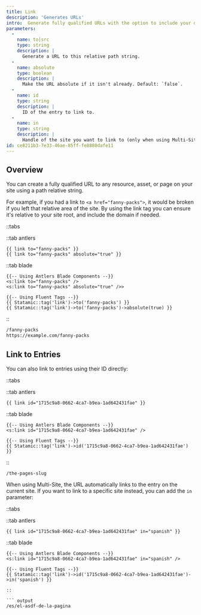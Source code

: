```yaml
---
title: Link
description: 'Generates URLs'
intro:  Generate fully qualified URLs with the option to include your domain.
parameters:
  -
    name: to|src
    type: string
    description: |
      Generate a URL to this relative path string.
  -
    name: absolute
    type: boolean
    description: |
      Make the URL absolute if it isn't already. Default: `false`.
  -
    name: id
    type: string
    description: |
      ID of the entry to link to.
  -
    name: in
    type: string
    description: |
      Handle of the site you want to link to (only when using Multi-Site).
id: ce8211b3-7e33-46ae-85ff-fe8880dafe11
---
```

## Overview
You can create a fully qualified URL to any resource, asset, or page on your site using a path relative string.

For example, if you had a link to `<a href="fanny-packs">`, it would be broken if you left that relative area of the site. By using the link tag you can ensure it's relative to your site root, and include the domain if needed.

::tabs

::tab antlers
```antlers
{{ link to="fanny-packs" }}
{{ link to="fanny-packs" absolute="true" }}
```
::tab blade
```blade
{{-- Using Antlers Blade Components --}}
<s:link to="fanny-packs" />
<s:link to="fanny-packs" absolute="true" />>

{{-- Using Fluent Tags --}}
{{ Statamic::tag('link')->to('fanny-packs') }}
{{ Statamic::tag('link')->to('fanny-packs')->absolute(true) }}
```
::

```html
/fanny-packs
https://example.com/fanny-packs
```

## Link to Entries

You can also link to entries using their ID directly:

::tabs

::tab antlers
```antlers
{{ link id="1715c9a8-0662-4ca7-b9ea-1ad642431fae" }}
```
::tab blade
```blade
{{-- Using Antlers Blade Components --}}
<s:link id="1715c9a8-0662-4ca7-b9ea-1ad642431fae" />

{{-- Using Fluent Tags --}}
{{ Statamic::tag('link')->id('1715c9a8-0662-4ca7-b9ea-1ad642431fae') }}
```
::

``` output
/the-pages-slug
```

When using Multi-Site, the URL automatically links to the entry on the current site. If you want to link to a specific site instead, you can add the `in` parameter:

::tabs

::tab antlers
```antlers
{{ link id="1715c9a8-0662-4ca7-b9ea-1ad642431fae" in="spanish" }}
```
::tab blade
```blade
{{-- Using Antlers Blade Components --}}
<s:link id="1715c9a8-0662-4ca7-b9ea-1ad642431fae" in="spanish" />

{{-- Using Fluent Tags --}}
{{ Statamic::tag('link')->id('1715c9a8-0662-4ca7-b9ea-1ad642431fae')->in('spanish') }}
```
```
::

``` output
/es/el-asdf-de-la-pagina
```
